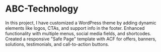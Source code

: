 # ABC-Technology
In this project, I have customized a WordPress theme by adding dynamic elements like logos, CTAs, and support info in the footer. Enhanced functionality with multiple menus, social media fields, and shortcodes. Created a responsive "Safe Page" template with ACF for offers, banners, solutions, testimonials, and call-to-action buttons.
